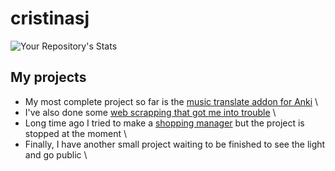 # cristinasj
![Your Repository's Stats](https://github-readme-stats.vercel.app/api/top-langs/?username=Cristinasj&theme=blue-green)

## My projects
- My most complete project so far is the [music translate addon for Anki](https://github.com/Cristinasj/musicTranslateAddon) \
- I've also done some [web scrapping that got me into trouble](https://github.com/Cristinasj/SWADhacks) \
- Long time ago I tried to make a [shopping manager](https://github.com/Cristinasj/shoppingManager) but the project is stopped at the moment \
- Finally, I have another small project waiting to be finished to see the light and go public  \

